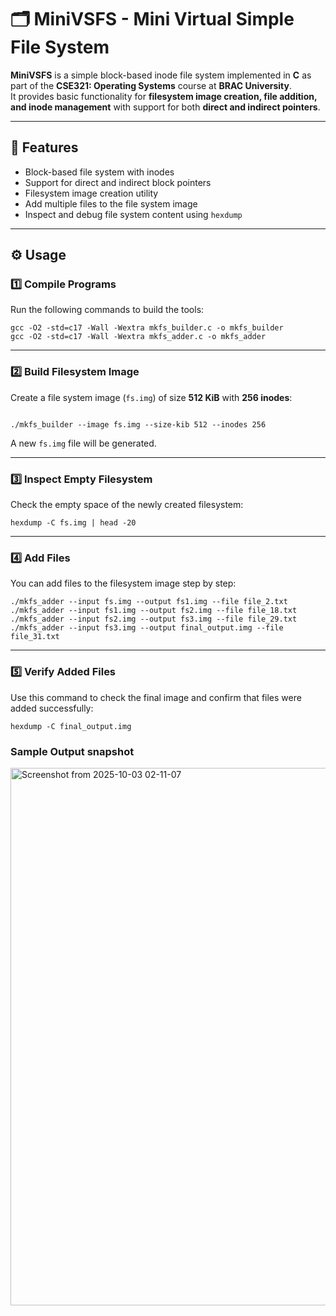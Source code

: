 # 🗂️ MiniVSFS - Mini Virtual Simple File System

**MiniVSFS** is a simple block-based inode file system implemented in **C** as part of the **CSE321: Operating Systems** course at **BRAC University**.  
It provides basic functionality for **filesystem image creation, file addition, and inode management** with support for both **direct and indirect pointers**.

---

## 📖 Features
- Block-based file system with inodes  
- Support for direct and indirect block pointers  
- Filesystem image creation utility  
- Add multiple files to the file system image  
- Inspect and debug file system content using `hexdump`  

---

## ⚙️ Usage

### 1️⃣ Compile Programs
Run the following commands to build the tools:
```
gcc -O2 -std=c17 -Wall -Wextra mkfs_builder.c -o mkfs_builder
gcc -O2 -std=c17 -Wall -Wextra mkfs_adder.c -o mkfs_adder
```
---

### 2️⃣ Build Filesystem Image
Create a file system image (`fs.img`) of size **512 KiB** with **256 inodes**:
```

./mkfs_builder --image fs.img --size-kib 512 --inodes 256
```
A new `fs.img` file will be generated.

---

### 3️⃣ Inspect Empty Filesystem
Check the empty space of the newly created filesystem:
```
hexdump -C fs.img | head -20
```

---

### 4️⃣ Add Files
You can add files to the filesystem image step by step:
```
./mkfs_adder --input fs.img --output fs1.img --file file_2.txt
./mkfs_adder --input fs1.img --output fs2.img --file file_18.txt
./mkfs_adder --input fs2.img --output fs3.img --file file_29.txt
./mkfs_adder --input fs3.img --output final_output.img --file file_31.txt
```


---

### 5️⃣ Verify Added Files
Use this command to check the final image and confirm that files were added successfully:
```
hexdump -C final_output.img
```
### Sample Output snapshot
<img width="770" height="860" alt="Screenshot from 2025-10-03 02-11-07" src="https://github.com/user-attachments/assets/14861ccd-a6aa-44fe-8698-e17109168ae8" />

